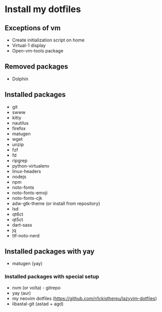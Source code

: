 # Install my dotfiles

## Exceptions of vm

- Create initialization script on home
- Virtual-1 display
- Open-vm-tools package

## Removed packages

- Dolphin

## Installed packages

- git
- swww
- kitty
- nautilus
- firefox
- matugen
- wget
- unzip
- fzf
- fd
- ripgrep
- python-virtualenv
- linux-headers
- nodejs
- npm
- noto-fonts
- noto-fonts-emoji
- noto-fonts-cjk
- adw-gtk-theme (or install from repository)
- lsd
- qt6ct
- qt5ct
- dart-sass
- jq
- ttf-noto-nerd

## Installed packages with yay

- matugen (yay)

### Installed packages with special setup

- nvm (or volta) - gitrepo
- yay (aur)
- my neovim dotfiles (<https://github.com/n1ckisthereu/lazyvim-dotfiles>)
- libastal-git (astad + agd)
